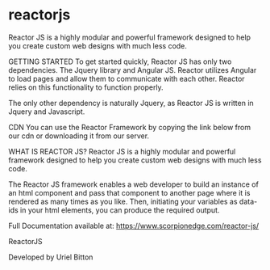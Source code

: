 # reactorjs
Reactor JS is a highly modular and powerful framework designed to help you create custom web designs with much less code.


GETTING STARTED
To get started quickly, Reactor JS has only two dependencies. The Jquery library and Angular JS. Reactor utilizes Angular to load pages and allow them to communicate with each other. Reactor relies on this functionality to function properly.

The only other dependency is naturally Jquery, as Reactor JS is written in Jquery and Javascript.

CDN
You can use the Reactor Framework by copying the link below from our cdn or downloading it from our server.

<script src="https://scorpionedge.com/reactorjs.js"></script>

WHAT IS REACTOR JS?
Reactor JS is a highly modular and powerful framework designed to help you create custom web designs with much less code.

The Reactor JS framework enables a web developer to build an instance of an html component and pass that component to another page where it is rendered as many times as you like. Then, initiating your variables as data-ids in your html elements, you can produce the required output.

Full Documentation available at:
https://www.scorpionedge.com/reactor-js/

ReactorJS

Developed by Uriel Bitton
